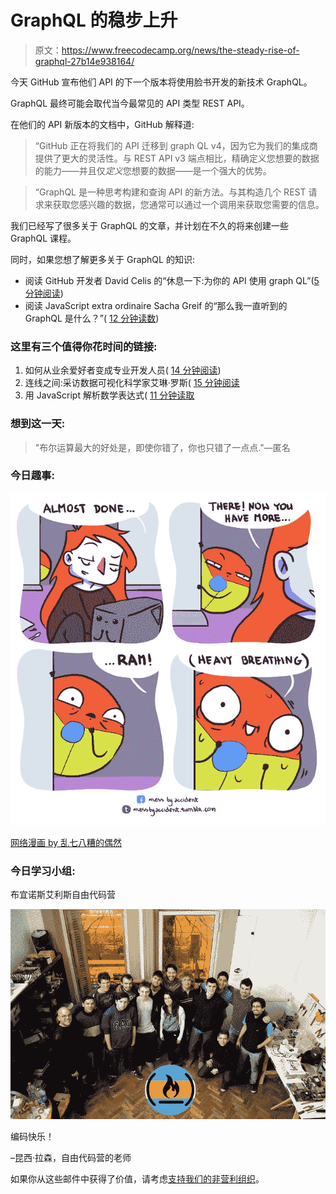# GraphQL 的稳步上升

> 原文：<https://www.freecodecamp.org/news/the-steady-rise-of-graphql-27b14e938164/>

今天 GitHub 宣布他们 API 的下一个版本将使用脸书开发的新技术 GraphQL。

GraphQL 最终可能会取代当今最常见的 API 类型 REST API。

在他们的 API 新版本的文档中，GitHub 解释道:

> “GitHub 正在将我们的 API 迁移到 graph QL v4，因为它为我们的集成商提供了更大的灵活性。与 REST API v3 端点相比，精确定义您想要的数据的能力——并且仅*定义*您想要的数据——是一个强大的优势。

> “GraphQL 是一种思考构建和查询 API 的新方法。与其构造几个 REST 请求来获取您感兴趣的数据，您通常可以通过一个调用来获取您需要的信息。

我们已经写了很多关于 GraphQL 的文章，并计划在不久的将来创建一些 GraphQL 课程。

同时，如果您想了解更多关于 GraphQL 的知识:

*   阅读 GitHub 开发者 David Celis 的“休息一下:为你的 API 使用 graph QL”([5 分钟阅读](https://fcc.im/2rMtF22))
*   阅读 JavaScript extra ordinaire Sacha Greif 的“那么我一直听到的 GraphQL 是什么？”( [12 分钟读数](http://bit.ly/2pqamdH))

### 这里有三个值得你花时间的链接:

1.  如何从业余爱好者变成专业开发人员( [14 分钟阅读](https://fcc.im/2r03UPp))
2.  连线之间:采访数据可视化科学家艾琳·罗斯( [15 分钟阅读](https://fcc.im/2q4pemM)
3.  用 JavaScript 解析数学表达式( [11 分钟读取](https://fcc.im/2qaDIh4)

### 想到这一天:

> "布尔运算最大的好处是，即使你错了，你也只错了一点点."—匿名

### 今日趣事:

![pfv4PnsOdtnlWaYfkCrikt79m4iVbDkjrMPw](img/aa8412bf50f664e804c9e70d51efe5d8.png)

[网络漫画 by 乱七八糟的偶然](https://fcc.im/2qISwpO)

### 今日学习小组:

布宜诺斯艾利斯自由代码营

![akMatqLOpw5wK76MSshKUcIiMpzXCI6LHbM0](img/a8ca0d2e3b0c24e620692c747363f2c2.png)

编码快乐！

–昆西·拉森，自由代码营的老师

如果你从这些邮件中获得了价值，请考虑[支持我们的非营利组织](http://bit.ly/donate-to-fcc)。